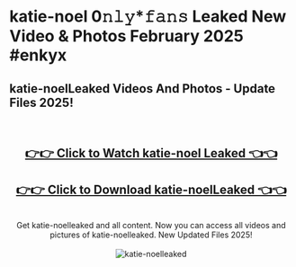 # katie-noel 0𝚗𝚕𝚢*𝚏𝚊𝚗𝚜 Leaked New Video & Photos February 2025 #enkyx

<h2>katie-noelLeaked Videos And Photos - Update Files 2025!</h2>
<br>
<div align="center">
<h2><a href="https://mediaupload.pro?title=katie-noel&ref=11F" rel="nofollow">👉👉 Click to Watch katie-noel Leaked 👈👈</a></h2>
<h2><a href="https://mediaupload.pro?title=katie-noel&ref=11F" rel="nofollow">👉👉 Click to Download katie-noelLeaked 👈👈</a></h2>
<br>
Get katie-noelleaked and all content. Now you can access all videos and pictures of katie-noelleaked. New Updated Files 2025!
<br>
<br>
<a href="https://mediaupload.pro?title=katie-noel&ref=11F" rel="nofollow" data-target="animated-image.originalLink"><img src="https://i.ibb.co/Gkj2r4b/banner.png" alt="katie-noelleaked" style="max-width: 100%; display: inline-block;" data-target="animated-image.originalImage"></a>
</div>
<br>

